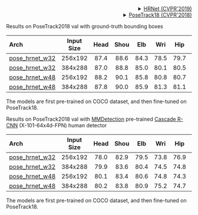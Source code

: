 <!-- [ALGORITHM] -->

<details>
<summary align="right"><a href="http://openaccess.thecvf.com/content_CVPR_2019/html/Sun_Deep_High-Resolution_Representation_Learning_for_Human_Pose_Estimation_CVPR_2019_paper.html">HRNet (CVPR'2019)</a></summary>

```bibtex
@inproceedings{sun2019deep,
  title={Deep high-resolution representation learning for human pose estimation},
  author={Sun, Ke and Xiao, Bin and Liu, Dong and Wang, Jingdong},
  booktitle={Proceedings of the IEEE conference on computer vision and pattern recognition},
  pages={5693--5703},
  year={2019}
}
```

</details>

<!-- [DATASET] -->

<details>
<summary align="right"><a href="http://openaccess.thecvf.com/content_cvpr_2018/html/Andriluka_PoseTrack_A_Benchmark_CVPR_2018_paper.html">PoseTrack18 (CVPR'2018)</a></summary>

```bibtex
@inproceedings{andriluka2018posetrack,
  title={Posetrack: A benchmark for human pose estimation and tracking},
  author={Andriluka, Mykhaylo and Iqbal, Umar and Insafutdinov, Eldar and Pishchulin, Leonid and Milan, Anton and Gall, Juergen and Schiele, Bernt},
  booktitle={Proceedings of the IEEE Conference on Computer Vision and Pattern Recognition},
  pages={5167--5176},
  year={2018}
}
```

</details>

Results on PoseTrack2018 val with ground-truth bounding boxes

| Arch                                                 | Input Size | Head | Shou | Elb  | Wri  | Hip  | Knee | Ankl | Total |                         ckpt                          |                         log                          |
| :--------------------------------------------------- | :--------: | :--: | :--: | :--: | :--: | :--: | :--: | :--: | :---: | :---------------------------------------------------: | :--------------------------------------------------: |
| [pose_hrnet_w32](/configs/body/2d_kpt_sview_rgb_img/topdown_heatmap/posetrack18/hrnet_w32_posetrack18_256x192.py) |  256x192   | 87.4 | 88.6 | 84.3 | 78.5 | 79.7 | 81.8 | 78.8 | 83.0  | [ckpt](https://download.openmmlab.com/mmpose/top_down/hrnet/hrnet_w32_posetrack18_256x192-1ee951c4_20201028.pth) | [log](https://download.openmmlab.com/mmpose/top_down/hrnet/hrnet_w32_posetrack18_256x192_20201028.log.json) |
| [pose_hrnet_w32](/configs/body/2d_kpt_sview_rgb_img/topdown_heatmap/posetrack18/hrnet_w32_posetrack18_384x288.py) |  384x288   | 87.0 | 88.8 | 85.0 | 80.1 | 80.5 | 82.6 | 79.4 | 83.6  | [ckpt](https://download.openmmlab.com/mmpose/top_down/hrnet/hrnet_w32_posetrack18_384x288-806f00a3_20211130.pth) | [log](https://download.openmmlab.com/mmpose/top_down/hrnet/hrnet_w32_posetrack18_384x288_20211130.log.json) |
| [pose_hrnet_w48](/configs/body/2d_kpt_sview_rgb_img/topdown_heatmap/posetrack18/hrnet_w48_posetrack18_256x192.py) |  256x192   | 88.2 | 90.1 | 85.8 | 80.8 | 80.7 | 83.3 | 80.3 | 84.4  | [ckpt](https://download.openmmlab.com/mmpose/top_down/hrnet/hrnet_w48_posetrack18_256x192-b5d9b3f1_20211130.pth) | [log](https://download.openmmlab.com/mmpose/top_down/hrnet/hrnet_w48_posetrack18_256x192_20211130.log.json) |
| [pose_hrnet_w48](/configs/body/2d_kpt_sview_rgb_img/topdown_heatmap/posetrack18/hrnet_w48_posetrack18_384x288.py) |  384x288   | 87.8 | 90.0 | 85.9 | 81.3 | 81.1 | 83.3 | 80.9 | 84.5  | [ckpt](https://download.openmmlab.com/mmpose/top_down/hrnet/hrnet_w48_posetrack18_384x288-5fd6d3ff_20211130.pth) | [log](https://download.openmmlab.com/mmpose/top_down/hrnet/hrnet_w48_posetrack18_384x288_20211130.log.json) |

The models are first pre-trained on COCO dataset, and then fine-tuned on PoseTrack18.

Results on PoseTrack2018 val with [MMDetection](https://github.com/open-mmlab/mmdetection) pre-trained [Cascade R-CNN](https://download.openmmlab.com/mmdetection/v2.0/cascade_rcnn/cascade_rcnn_x101_64x4d_fpn_20e_coco/cascade_rcnn_x101_64x4d_fpn_20e_coco_20200509_224357-051557b1.pth) (X-101-64x4d-FPN) human detector

| Arch                                                 | Input Size | Head | Shou | Elb  | Wri  | Hip  | Knee | Ankl | Total |                         ckpt                          |                         log                          |
| :--------------------------------------------------- | :--------: | :--: | :--: | :--: | :--: | :--: | :--: | :--: | :---: | :---------------------------------------------------: | :--------------------------------------------------: |
| [pose_hrnet_w32](/configs/body/2d_kpt_sview_rgb_img/topdown_heatmap/posetrack18/hrnet_w32_posetrack18_256x192.py) |  256x192   | 78.0 | 82.9 | 79.5 | 73.8 | 76.9 | 76.6 | 70.2 | 76.9  | [ckpt](https://download.openmmlab.com/mmpose/top_down/hrnet/hrnet_w32_posetrack18_256x192-1ee951c4_20201028.pth) | [log](https://download.openmmlab.com/mmpose/top_down/hrnet/hrnet_w32_posetrack18_256x192_20201028.log.json) |
| [pose_hrnet_w32](/configs/body/2d_kpt_sview_rgb_img/topdown_heatmap/posetrack18/hrnet_w32_posetrack18_384x288.py) |  384x288   | 79.9 | 83.6 | 80.4 | 74.5 | 74.8 | 76.1 | 70.5 | 77.3  | [ckpt](https://download.openmmlab.com/mmpose/top_down/hrnet/hrnet_w32_posetrack18_384x288-806f00a3_20211130.pth) | [log](https://download.openmmlab.com/mmpose/top_down/hrnet/hrnet_w32_posetrack18_384x288_20211130.log.json) |
| [pose_hrnet_w48](/configs/body/2d_kpt_sview_rgb_img/topdown_heatmap/posetrack18/hrnet_w48_posetrack18_256x192.py) |  256x192   | 80.1 | 83.4 | 80.6 | 74.8 | 74.3 | 76.8 | 70.4 | 77.4  | [ckpt](https://download.openmmlab.com/mmpose/top_down/hrnet/hrnet_w48_posetrack18_256x192-b5d9b3f1_20211130.pth) | [log](https://download.openmmlab.com/mmpose/top_down/hrnet/hrnet_w48_posetrack18_256x192_20211130.log.json) |
| [pose_hrnet_w48](/configs/body/2d_kpt_sview_rgb_img/topdown_heatmap/posetrack18/hrnet_w48_posetrack18_384x288.py) |  384x288   | 80.2 | 83.8 | 80.9 | 75.2 | 74.7 | 76.7 | 71.7 | 77.8  | [ckpt](https://download.openmmlab.com/mmpose/top_down/hrnet/hrnet_w48_posetrack18_384x288-5fd6d3ff_20211130.pth) | [log](https://download.openmmlab.com/mmpose/top_down/hrnet/hrnet_w48_posetrack18_384x288_20211130.log.json) |

The models are first pre-trained on COCO dataset, and then fine-tuned on PoseTrack18.
